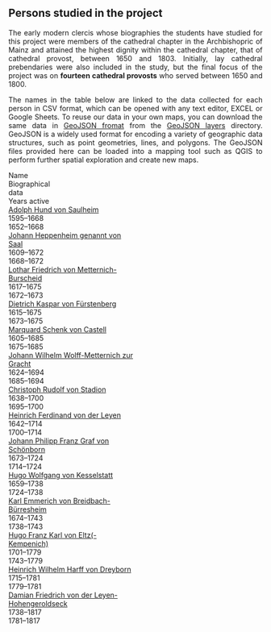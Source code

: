 <h2>Persons studied in the project</h2>

<p align="justify">The early modern clercis whose biographies the students have studied for this project were members of the cathedral chapter in the Archbishopric of Mainz and attained the highest dignity within the cathedral chapter, that of cathedral provost, between 1650 and 1803. Initially, lay cathedral prebendaries were also included in the study, but the final focus of the project was on <strong>fourteen cathedral provosts</strong> who served between 1650 and 1800.</p>

<p align="justify">The names in the table below are linked to the data collected for each person in CSV format, which can be opened with any text editor, EXCEL or Google Sheets. To reuse our data in your own maps, you can download the same data in <a href="https://geojson.org/">GeoJSON fromat</a> from the <a href="./GeoJSON layers">GeoJSON layers</a> directory. GeoJSON is a widely used format for encoding a variety of geographic data structures, such as point geometries, lines, and polygons. The GeoJSON files provided here can be loaded into a mapping tool such as QGIS to perform further spatial exploration and create new maps.</p>

<div class="divTable">
<div class="divTableBody">
<div class="headRow">
<div class="divTableCell" style="width:50%">Name</div>
<div class="divTableCell" style="width:20%">Biographical data</div>
<div class="divTableCell" style="width:20%">Years active</div>
</div>
<div class="divTableRow">
<div class="divTableCell" style="width:50%"><a href="https://github.com/ieg-dhr/DigiKAR_Projektseminar/blob/pages-dev/CSV tables/CSV_Domherren_individualBIOGRAPHIES/Adolph Hund von Saulheim.csv">Adolph Hund von Saulheim</a></div>
<div class="divTableCell" style="width:20%">1595&ndash;1668</div>
<div class="divTableCell" style="width:20%">1652&ndash;1668</div>
</div>
<div class="divTableRow">
<div class="divTableCell" style="width:50%"><a href="https://github.com/ieg-dhr/DigiKAR_Projektseminar/blob/pages-dev/CSV tables/CSV_Domherren_individualBIOGRAPHIES/Johann Heppenheim genannt von Saal.csv">Johann Heppenheim genannt von Saal</a></div>
<div class="divTableCell" style="width:20%">1609&ndash;1672</div>
<div class="divTableCell" style="width:20%">1668&ndash;1672</div>
</div>
<div class="divTableRow">
<div class="divTableCell" style="width:50%"><a href="https://github.com/ieg-dhr/DigiKAR_Projektseminar/blob/pages-dev/CSV tables/CSV_Domherren_individualBIOGRAPHIES/Lothar Friedrich von Metternich-Burscheid.csv">Lothar Friedrich von Metternich-Burscheid</a></div>
<div class="divTableCell" style="width:20%">1617&ndash;1675</div>
<div class="divTableCell" style="width:20%">1672&ndash;1673</div>
</div>
<div class="divTableRow">
<div class="divTableCell" style="width:50%"><a href="https://github.com/ieg-dhr/DigiKAR_Projektseminar/blob/pages-dev/CSV tables/CSV_Domherren_individualBIOGRAPHIES/Dietrich Kaspar von F&uuml;rstenberg.csv">Dietrich Kaspar von F&uuml;rstenberg</a></div>
<div class="divTableCell" style="width:20%">1615&ndash;1675</div>
<div class="divTableCell" style="width:20%">1673&ndash;1675</div>
</div>
<div class="divTableRow">
<div class="divTableCell" style="width:50%"><a href="https://github.com/ieg-dhr/DigiKAR_Projektseminar/blob/pages-dev/CSV tables/CSV_Domherren_individualBIOGRAPHIES/Marquard Schenk von Castell.csv">Marquard Schenk von Castell</a></div>
<div class="divTableCell" style="width:20%">1605&ndash;1685</div>
<div class="divTableCell" style="width:20%">1675&ndash;1685</div>
</div>
<div class="divTableRow">
<div class="divTableCell" style="width:50%"><a href="https://github.com/ieg-dhr/DigiKAR_Projektseminar/blob/pages-dev/CSV tables/CSV_Domherren_individualBIOGRAPHIES/Johann Wilhelm Wolff-Metternich zur Gracht.csv">Johann Wilhelm Wolff-Metternich zur Gracht</a></div>
<div class="divTableCell" style="width:20%">1624&ndash;1694</div>
<div class="divTableCell" style="width:20%">1685&ndash;1694</div>
</div>
<div class="divTableRow">
<div class="divTableCell" style="width:50%"><a href="https://github.com/ieg-dhr/DigiKAR_Projektseminar/blob/pages-dev/CSV tables/CSV_Domherren_individualBIOGRAPHIES/Christoph Rudolf von Stadion.csv">Christoph Rudolf von Stadion</a></div>
<div class="divTableCell" style="width:20%">1638&ndash;1700</div>
<div class="divTableCell" style="width:20%">1695&ndash;1700</div>
</div>
<div class="divTableRow">
<div class="divTableCell" style="width:50%"><a href="https://github.com/ieg-dhr/DigiKAR_Projektseminar/blob/pages-dev/CSV tables/CSV_Domherren_individualBIOGRAPHIES/Heinrich Ferdinand von der Leyen.csv">Heinrich Ferdinand von der Leyen</a></div>
<div class="divTableCell" style="width:20%">1642&ndash;1714</div>
<div class="divTableCell" style="width:20%">1700&ndash;1714</div>
</div>
<div class="divTableRow">
<div class="divTableCell" style="width:50%"><a href="https://github.com/ieg-dhr/DigiKAR_Projektseminar/blob/pages-dev/CSV tables/CSV_Domherren_individualBIOGRAPHIES/Johann Philipp Franz Graf von Sch&ouml;nborn.csv">Johann Philipp Franz Graf von Sch&ouml;nborn</a></div>
<div class="divTableCell" style="width:20%">1673&ndash;1724</div>
<div class="divTableCell" style="width:20%">1714&ndash;1724</div>
</div>
<div class="divTableRow">
<div class="divTableCell" style="width:50%"><a href="https://github.com/ieg-dhr/DigiKAR_Projektseminar/blob/pages-dev/CSV tables/CSV_Domherren_individualBIOGRAPHIES/Hugo Wolfgang von Kesselstatt.csv">Hugo Wolfgang von Kesselstatt</a></div>
<div class="divTableCell" style="width:20%">1659&ndash;1738</div>
<div class="divTableCell" style="width:20%">1724&ndash;1738</div>
</div>
<div class="divTableRow">
<div class="divTableCell" style="width:50%"><a href="https://github.com/ieg-dhr/DigiKAR_Projektseminar/blob/pages-dev/CSV tables/CSV_Domherren_individualBIOGRAPHIES/Karl Emmerich von Breidbach-B&uuml;rresheim.csv">Karl Emmerich von Breidbach-B&uuml;rresheim</a></div>
<div class="divTableCell" style="width:20%">1674&ndash;1743</div>
<div class="divTableCell" style="width:20%">1738&ndash;1743</div>
</div>
<div class="divTableRow">
<div class="divTableCell" style="width:50%"><a href="https://github.com/ieg-dhr/DigiKAR_Projektseminar/blob/pages-dev/CSV tables/CSV_Domherren_individualBIOGRAPHIES/Hugo Franz Karl von Eltz(-Kempenich).csv">Hugo Franz Karl von Eltz(-Kempenich)</a></div>
<div class="divTableCell" style="width:20%">1701&ndash;1779</div>
<div class="divTableCell" style="width:20%">1743&ndash;1779</div>
</div>
<div class="divTableRow">
<div class="divTableCell" style="width:50%"><a href="https://github.com/ieg-dhr/DigiKAR_Projektseminar/blob/pages-dev/CSV tables/CSV_Domherren_individualBIOGRAPHIES/Heinrich Wilhelm Harff von Dreyborn.csv">Heinrich Wilhelm Harff von Dreyborn</a></div>
<div class="divTableCell" style="width:20%">1715&ndash;1781</div>
<div class="divTableCell" style="width:20%">1779&ndash;1781</div>
</div>
<div class="divTableRow">
<div class="divTableCell" style="width:50%"><a href="https://github.com/ieg-dhr/DigiKAR_Projektseminar/blob/pages-dev/CSV tables/CSV_Domherren_individualBIOGRAPHIES/Damian Friedrich von der Leyen-Hohengeroldseck.csv">Damian Friedrich von der Leyen-Hohengeroldseck</a></div>
<div class="divTableCell" style="width:20%">1738&ndash;1817</div>
<div class="divTableCell" style="width:20%">1781&ndash;1817</div>
</div>
</div>
</div>
